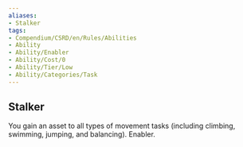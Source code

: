 ```yaml
---
aliases:
- Stalker
tags:
- Compendium/CSRD/en/Rules/Abilities
- Ability
- Ability/Enabler
- Ability/Cost/0
- Ability/Tier/Low
- Ability/Categories/Task
---
```


  
## Stalker  
You gain an asset to all types of movement tasks (including climbing, swimming, jumping, and balancing). Enabler.